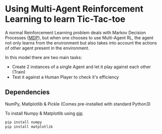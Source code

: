 # Using Multi-Agent Reinforcement Learning to learn Tic-Tac-toe

A normal Reinforcement Learning problem deals with Markov Decision Processes ([MDP](https://towardsdatascience.com/introduction-to-reinforcement-learning-markov-decision-process-44c533ebf8da)), but when one chooses to use Multi-Agent RL, the agent not only learns from the environment but also takes into account the actions of other agent present in the environment.

In this model there are two main tasks:
* Create 2 instances of a single Agent and let it play against each other (Train)
* Test it against a Human Player to check it's efficiency

<!-- ### Train -->


## Dependencies

NumPy, Matlplotlib & Pickle (Comes pre-installed with standard Python3)

To install Numpy & Matplotlib using [pip](https://pip.pypa.io/en/stable/) 

```bash
pip install numpy
pip install matplotlib
```